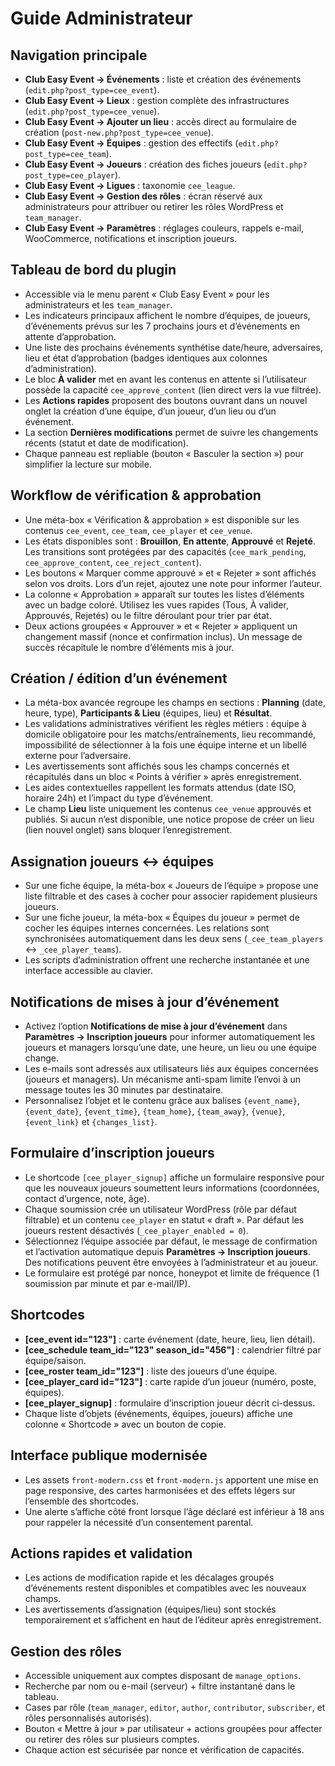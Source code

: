 # Guide Administrateur

## Navigation principale
- **Club Easy Event → Événements** : liste et création des événements (`edit.php?post_type=cee_event`).
- **Club Easy Event → Lieux** : gestion complète des infrastructures (`edit.php?post_type=cee_venue`).
- **Club Easy Event → Ajouter un lieu** : accès direct au formulaire de création (`post-new.php?post_type=cee_venue`).
- **Club Easy Event → Équipes** : gestion des effectifs (`edit.php?post_type=cee_team`).
- **Club Easy Event → Joueurs** : création des fiches joueurs (`edit.php?post_type=cee_player`).
- **Club Easy Event → Ligues** : taxonomie `cee_league`.
- **Club Easy Event → Gestion des rôles** : écran réservé aux administrateurs pour attribuer ou retirer les rôles WordPress et `team_manager`.
- **Club Easy Event → Paramètres** : réglages couleurs, rappels e-mail, WooCommerce, notifications et inscription joueurs.

## Tableau de bord du plugin
- Accessible via le menu parent « Club Easy Event » pour les administrateurs et les `team_manager`.
- Les indicateurs principaux affichent le nombre d’équipes, de joueurs, d’événements prévus sur les 7 prochains jours et d’événements en attente d’approbation.
- Une liste des prochains événements synthétise date/heure, adversaires, lieu et état d’approbation (badges identiques aux colonnes d’administration).
- Le bloc **À valider** met en avant les contenus en attente si l’utilisateur possède la capacité `cee_approve_content` (lien direct vers la vue filtrée).
- Les **Actions rapides** proposent des boutons ouvrant dans un nouvel onglet la création d’une équipe, d’un joueur, d’un lieu ou d’un événement.
- La section **Dernières modifications** permet de suivre les changements récents (statut et date de modification).
- Chaque panneau est repliable (bouton « Basculer la section ») pour simplifier la lecture sur mobile.

## Workflow de vérification & approbation
- Une méta-box « Vérification & approbation » est disponible sur les contenus `cee_event`, `cee_team`, `cee_player` et `cee_venue`.
- Les états disponibles sont : **Brouillon**, **En attente**, **Approuvé** et **Rejeté**. Les transitions sont protégées par des capacités (`cee_mark_pending`, `cee_approve_content`, `cee_reject_content`).
- Les boutons « Marquer comme approuvé » et « Rejeter » sont affichés selon vos droits. Lors d’un rejet, ajoutez une note pour informer l’auteur.
- La colonne « Approbation » apparaît sur toutes les listes d’éléments avec un badge coloré. Utilisez les vues rapides (Tous, À valider, Approuvés, Rejetés) ou le filtre déroulant pour trier par état.
- Deux actions groupées « Approuver » et « Rejeter » appliquent un changement massif (nonce et confirmation inclus). Un message de succès récapitule le nombre d’éléments mis à jour.

## Création / édition d’un événement
- La méta-box avancée regroupe les champs en sections : **Planning** (date, heure, type), **Participants & Lieu** (équipes, lieu) et **Résultat**.
- Les validations administratives vérifient les règles métiers : équipe à domicile obligatoire pour les matchs/entraînements, lieu recommandé, impossibilité de sélectionner à la fois une équipe interne et un libellé externe pour l’adversaire.
- Les avertissements sont affichés sous les champs concernés et récapitulés dans un bloc « Points à vérifier » après enregistrement.
- Les aides contextuelles rappellent les formats attendus (date ISO, horaire 24h) et l’impact du type d’événement.
- Le champ **Lieu** liste uniquement les contenus `cee_venue` approuvés et publiés. Si aucun n’est disponible, une notice propose de créer un lieu (lien nouvel onglet) sans bloquer l’enregistrement.

## Assignation joueurs ↔ équipes
- Sur une fiche équipe, la méta-box « Joueurs de l’équipe » propose une liste filtrable et des cases à cocher pour associer rapidement plusieurs joueurs.
- Sur une fiche joueur, la méta-box « Équipes du joueur » permet de cocher les équipes internes concernées. Les relations sont synchronisées automatiquement dans les deux sens (`_cee_team_players` ↔ `_cee_player_teams`).
- Les scripts d’administration offrent une recherche instantanée et une interface accessible au clavier.

## Notifications de mises à jour d’événement
- Activez l’option **Notifications de mise à jour d’événement** dans **Paramètres → Inscription joueurs** pour informer automatiquement les joueurs et managers lorsqu’une date, une heure, un lieu ou une équipe change.
- Les e-mails sont adressés aux utilisateurs liés aux équipes concernées (joueurs et managers). Un mécanisme anti-spam limite l’envoi à un message toutes les 30 minutes par destinataire.
- Personnalisez l’objet et le contenu grâce aux balises `{event_name}`, `{event_date}`, `{event_time}`, `{team_home}`, `{team_away}`, `{venue}`, `{event_link}` et `{changes_list}`.

## Formulaire d’inscription joueurs
- Le shortcode `[cee_player_signup]` affiche un formulaire responsive pour que les nouveaux joueurs soumettent leurs informations (coordonnées, contact d’urgence, note, âge).
- Chaque soumission crée un utilisateur WordPress (rôle par défaut filtrable) et un contenu `cee_player` en statut « draft ». Par défaut les joueurs restent désactivés (`_cee_player_enabled = 0`).
- Sélectionnez l’équipe associée par défaut, le message de confirmation et l’activation automatique depuis **Paramètres → Inscription joueurs**. Des notifications peuvent être envoyées à l’administrateur et au joueur.
- Le formulaire est protégé par nonce, honeypot et limite de fréquence (1 soumission par minute et par e-mail/IP).

## Shortcodes
- **[cee_event id="123"]** : carte événement (date, heure, lieu, lien détail).
- **[cee_schedule team_id="123" season_id="456"]** : calendrier filtré par équipe/saison.
- **[cee_roster team_id="123"]** : liste des joueurs d’une équipe.
- **[cee_player_card id="123"]** : carte rapide d’un joueur (numéro, poste, équipes).
- **[cee_player_signup]** : formulaire d’inscription joueur décrit ci-dessus.
- Chaque liste d’objets (événements, équipes, joueurs) affiche une colonne « Shortcode » avec un bouton de copie.

## Interface publique modernisée
- Les assets `front-modern.css` et `front-modern.js` apportent une mise en page responsive, des cartes harmonisées et des effets légers sur l’ensemble des shortcodes.
- Une alerte s’affiche côté front lorsque l’âge déclaré est inférieur à 18 ans pour rappeler la nécessité d’un consentement parental.

## Actions rapides et validation
- Les actions de modification rapide et les décalages groupés d’événements restent disponibles et compatibles avec les nouveaux champs.
- Les avertissements d’assignation (équipes/lieu) sont stockés temporairement et s’affichent en haut de l’éditeur après enregistrement.

## Gestion des rôles
- Accessible uniquement aux comptes disposant de `manage_options`.
- Recherche par nom ou e-mail (serveur) + filtre instantané dans le tableau.
- Cases par rôle (`team_manager`, `editor`, `author`, `contributor`, `subscriber`, et rôles personnalisés autorisés).
- Bouton « Mettre à jour » par utilisateur + actions groupées pour affecter ou retirer des rôles sur plusieurs comptes.
- Chaque action est sécurisée par nonce et vérification de capacités.
